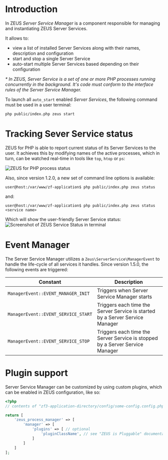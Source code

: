 # Introduction

In ZEUS _Server Service Manager_ is a component responsible for managing and instantiating ZEUS Server Services. 

It allows to:

- view a list of installed Server Services along with their names, description and configuration
- start and stop a single Server Service
- auto-start multiple Server Services based depending on their configuration

_\* In ZEUS, Server Service is a set of one or more PHP processes running concurrently in the background. It's code must conform to the interface rules of the Server Service Manager._

To launch all `auto_start` enabled _Server Services_, the following command must be used in a user terminal:

`php public/index.php zeus start`

# Tracking Sever Service status

ZEUS for PHP is able to report current status of its Server Services to the user. It achieves this by modifying names of the active processes, which in turn, can be watched real-time in tools like `top`, `htop` or `ps`:

![ZEUS for PHP process status](http://php.webtutor.pl/zeus/zeus-console-status.png)

Also, since version 1.2.0, a new set of command line options is available:

```
user@host:/var/www/zf-application$ php public/index.php zeus status
``` 

and:

```
user@host:/var/www/zf-application$ php public/index.php zeus status <service name>
```

Which will show the user-friendly Server Service status:
![Screenshot of ZEUS Service Status in terminal](http://php.webtutor.pl/zeus/zeus-service-status.png)

# Event Manager

The Server Service Manager utilizes a `Zeus\ServerService\ManagerEvent` to handle the life-cycle of all services it handles. Since version 1.5.0, the following events are triggered:

| Constant                            | Description                                                                           |
|-------------------------------------|---------------------------------------------------------------------------------------|
| `ManagerEvent::EVENT_MANAGER_INIT`  | Triggers when Server Service Manager starts                                           |
| `ManagerEvent::EVENT_SERVICE_START` | Triggers each time the Server Service is started by a Server Service Manager          |
| `ManagerEvent::EVENT_SERVICE_STOP`  | Triggers each time the Server Service is stopped by a Server Service Manager          |

# Plugin support

Server Service Manager can be customized by using custom plugins, which can be enabled in ZEUS configuration, like so:

```php
<?php 
// contents of "zf3-application-directory/config/some-config.config.php" file:

return [
    'zeus_process_manager' => [
        'manager' => [
            'plugins' => [ // optional
                'pluginClassName', // see "ZEUS is Pluggable" documentation section for other examples of plugin definitions
            ]
        ]
    ]
];
```